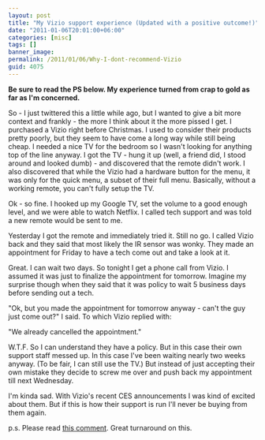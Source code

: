 ```yaml
---
layout: post
title: "My Vizio support experience (Updated with a positive outcome!)"
date: "2011-01-06T20:01:00+06:00"
categories: [misc]
tags: []
banner_image: 
permalink: /2011/01/06/Why-I-dont-recommend-Vizio
guid: 4075
---
```


<b>Be sure to read the PS below. My experience turned from crap to gold as far as I'm concerned.</b>

So - I just twittered this a little while ago, but I wanted to give a bit more context and frankly - the more I think about it the more pissed I get. I purchased a Vizio right before Christmas. I used to consider their products pretty poorly, but they seem to have come a long way while still being cheap. I needed a nice TV for the bedroom so I wasn't looking for anything top of the line anyway. I got the TV - hung it up (well, a friend did, I stood around and looked dumb) - and discovered that the remote didn't work. I also discovered that while the Vizio had a hardware button for the menu, it was only for the quick menu, a subset of their full menu. Basically, without a working remote, you can't fully setup the TV.

Ok - so fine. I hooked up my Google TV, set the volume to a good enough level, and we were able to watch Netflix. I called tech support and was told a new remote would be sent to me.

Yesterday I got the remote and immediately tried it. Still no go. I called Vizio back and they said that most likely the IR sensor was wonky. They made an appointment for Friday to have a tech come out and take a look at it.

Great. I can wait two days. So tonight I get a phone call from Vizio. I assumed it was just to finalize the appointment for tomorrow. Imagine my surprise though when they said that it was policy to wait 5 business days before sending out a tech.

"Ok, but you made the appointment for tomorrow anyway - can't the guy just come out?" I said. To which Vizio replied with: 

"We already cancelled the appointment."

W.T.F. So I can understand they have a policy. But in this case their own support staff messed up. In this case I've been waiting nearly two weeks anyway. (To be fair, I can still use the TV.) But instead of just accepting their own mistake they decide to screw me over and push back my appointment till next Wednesday. 

I'm kinda sad. With Vizio's recent CES announcements I was kind of excited about them. But if this is how their support is run I'll never be buying from them again.

p.s. Please read <a href="http://www.raymondcamden.com/index.cfm/2011/1/6/Why-I-dont-recommend-Vizio#cCC910406-FBB6-E535-1AE78C21ACA1C008">this comment</a>. Great turnaround on this.